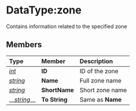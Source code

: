 # DataType:zone

Contains information related to the specified zone

## Members

| **Type** | **Member** | **Description** |
| :--- | :--- | :--- |
| [_int_](datatype-int.md) | **ID** | ID of the zone |
| [_string_]() | **Name** | Full zone name |
| [_string_]() | **ShortName** | Short zone name |
| \_\_[_string_]()\_\_ | **To String** | Same as **Name** |

